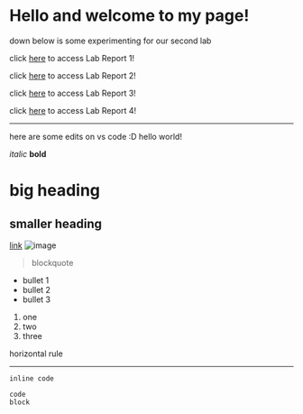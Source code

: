 # Hello and welcome to my page!
down below is some experimenting for our second lab

click [here](https://r-chau.github.io/cse15l-lab-reports/lab-report-1-week-2.html) to access Lab Report 1!

click [here](https://r-chau.github.io/cse15l-lab-reports/lab-report-2-week-4.html) to access Lab Report 2!

click [here](https://r-chau.github.io/cse15l-lab-reports/lab-report-3-week-6.html) to access Lab Report 3!

click [here](https://r-chau.github.io/cse15l-lab-reports/lab-report-4-week-8.html) to access Lab Report 4!

_________________________

here are some edits on vs code :D
hello world!

*italic*
**bold**
# big heading
## smaller heading

[link](google.com)
![image](https://www.zooborns.com/.a/6a010535647bf3970b012876b4cdbe970c-600wi)

> blockquote

* bullet 1
* bullet 2
* bullet 3

1. one
2. two
3. three

horizontal rule

**************

`inline code`

```
code
block
```

